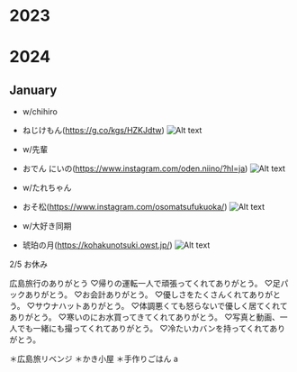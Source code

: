 # 2023
# 2024

## January
- w/chihiro
- ねじけもん(https://g.co/kgs/HZKJdtw)
![Alt text](0D66F252-2B41-4143-86FE-899384074FAA.jpeg)

- w/先輩
- おでん にいの(https://www.instagram.com/oden.niino/?hl=ja)
![Alt text](3D573B91-C587-4DA0-AC2C-DE9962FE6B1F.jpeg)

- w/たれちゃん
- おそ松(https://www.instagram.com/osomatsufukuoka/)
![Alt text](C5C7904E-7B85-4F84-8F92-499158CF76FF.jpeg)

- w/大好き同期
- 琥珀の月(https://kohakunotsuki.owst.jp/)
![Alt text](46758367-0E6D-4BB1-894B-0BE69041D0B0.jpeg)

2/5 お休み

広島旅行のありがとう
♡帰りの運転一人で頑張ってくれてありがとう。
♡足パックありがとう。
♡お会計ありがとう。
♡優しさをたくさんくれてありがとう。
♡サウナハットありがとう。
♡体調悪くても怒らないで優しく居てくれてありがとう。
♡寒いのにお水買ってきてくれてありがとう。
♡写真と動画、一人でも一緒にも撮ってくれてありがとう。
♡冷たいカバンを持ってくれてありがとう。

＊広島旅リベンジ
＊かき小屋
＊手作りごはん
a


